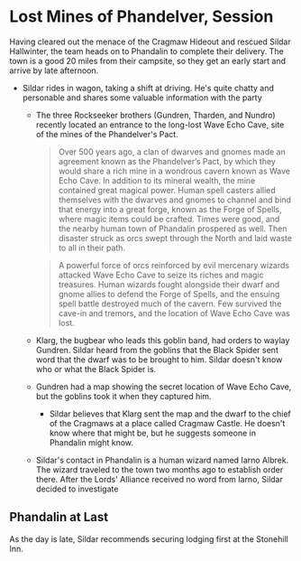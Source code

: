 # Lost Mines of Phandelver, Session 

Having cleared out the menace of the Cragmaw Hideout and rescued Sildar Hallwinter, the team heads on to Phandalin to complete their delivery. The town is a good 20 miles from their campsite, so they get an early start and arrive by late afternoon.

- Sildar rides in wagon, taking a shift at driving. He's quite chatty and personable and shares some valuable information with the party
	- The three Rockseeker brothers (Gundren, Tharden, and Nundro) recently located an entrance to the long-lost Wave Echo Cave, site of the mines of the Phandelver's Pact. 
	
		> Over 500 years ago, a clan of dwarves and gnomes made an agreement known as the Phandelver’s Pact, by which they would share a rich mine in a wondrous cavern known as Wave Echo Cave. In addition to its mineral wealth, the mine contained great magical power. Human spell casters allied themselves with the dwarves and gnomes to channel and bind that energy into a great forge, known as the Forge of Spells, where magic items could be crafted. Times were good, and the nearby human town of Phandalin prospered as well. Then disaster struck as orcs swept through the North and laid waste to all in their path.

		> A powerful force of orcs reinforced by evil mercenary wizards attacked Wave Echo Cave to seize its riches and magic treasures. Human wizards fought alongside their dwarf and gnome allies to defend the Forge of Spells, and the ensuing spell battle destroyed much of the cavern. Few survived the cave-in and tremors, and the location of Wave Echo Cave was lost.
	
	- Klarg, the bugbear who leads this goblin band, had orders to waylay Gundren. Sildar heard from the goblins that the Black Spider sent word that the dwarf was to be brought to him. Sildar doesn't know who or what the Black Spider is.
	- Gundren had a map showing the secret location of Wave Echo Cave, but the goblins took it when they captured him.
		- Sildar believes that Klarg sent the map and the dwarf to the chief of the Cragmaws at a place called Cragmaw Castle. He doesn't know where that might be, but he suggests someone in Phandalin might know.
	-	Sildar's contact in Phandalin is a human wizard named Iarno Albrek. The wizard traveled to the town two months ago to establish order there. After the Lords' Alliance received no word from Iarno, Sildar decided to investigate

## Phandalin at Last

As the day is late, Sildar recommends securing lodging first at the Stonehill Inn.
